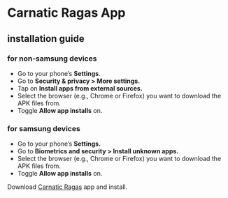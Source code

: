 # Carnatic Ragas App

## installation guide

### for non-samsung devices
- Go to your phone’s **Settings**.
- Go to **Security & privacy > More settings.**
- Tap on **Install apps from external sources.**
- Select the browser (e.g., Chrome or Firefox) you want to download the APK files from.
- Toggle **Allow app installs** on.

### for samsung devices
- Go to your phone’s **Settings.**
- Go to **Biometrics and security > Install unknown apps.**
- Select the browser (e.g., Chrome or Firefox) you want to download the APK files from.
- Toggle **Allow app installs** on.

Download [Carnatic Ragas](https://github.com/PranavSindhanuru/carnatic_ragas/raw/master/carnatic_music.apk) app and install.
